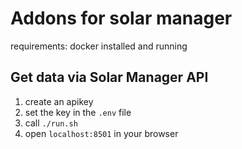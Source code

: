 # Addons for solar manager

requirements: docker installed and running

## Get data via Solar Manager API

1. create an apikey
2. set the key in the `.env` file
3. call `./run.sh`
4. open `localhost:8501` in your browser